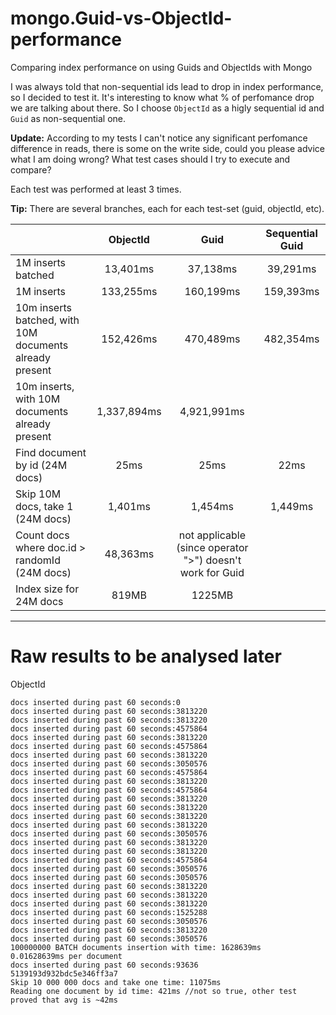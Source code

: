 mongo.Guid-vs-ObjectId-performance
==================================
Comparing index performance on using Guids and ObjectIds with Mongo

I was always told that non-sequential ids lead to drop in index performance, so I decided to test it. 
It's interesting to know what % of perfomance drop we are talking about there. So I choose `ObjectId` as a higly sequential id and `Guid` as non-sequential one. 

**Update:** According to my tests I can't notice any significant perfomance difference in reads, there is some on the write side, could you please advice what I am doing wrong? What test cases should I try to execute and compare?



Each test was performed at least 3 times.

**Tip:** There are several branches, each for each test-set (guid, objectId, etc).


|                                                         | ObjectId      | Guid            | Sequential Guid|
| --------------------------------------------------------|:-------------:|:----------------:|:---:|
| 1M inserts batched                                      | 13,401ms       |   37,138ms       |39,291ms|
| 1M inserts                                              | 133,255ms      |   160,199ms      |159,393ms|
| 10m inserts batched, with 10M documents already present | 152,426ms      |    470,489ms     |482,354ms|
| 10m inserts, with 10M documents already present         | 1,337,894ms     |    4,921,991ms    ||
| Find document by id (24M docs)                          | 25ms          |     25ms        |22ms|
| Skip 10M docs, take 1 (24M docs)                        | 1,401ms        |     1,454ms      |1,449ms|
| Count docs where doc.id > randomId  (24M docs)          | 48,363ms       |not applicable (since operator ">") doesn't work for Guid||
|Index size for 24M docs                                  | 819MB         |       1225MB    ||



-----------------------------------
Raw results to be analysed later
================================
ObjectId
```
docs inserted during past 60 seconds:0
docs inserted during past 60 seconds:3813220
docs inserted during past 60 seconds:3813220
docs inserted during past 60 seconds:4575864
docs inserted during past 60 seconds:3813220
docs inserted during past 60 seconds:4575864
docs inserted during past 60 seconds:3813220
docs inserted during past 60 seconds:3050576
docs inserted during past 60 seconds:4575864
docs inserted during past 60 seconds:3813220
docs inserted during past 60 seconds:4575864
docs inserted during past 60 seconds:3813220
docs inserted during past 60 seconds:3813220
docs inserted during past 60 seconds:3813220
docs inserted during past 60 seconds:3813220
docs inserted during past 60 seconds:3050576
docs inserted during past 60 seconds:3813220
docs inserted during past 60 seconds:3813220
docs inserted during past 60 seconds:4575864
docs inserted during past 60 seconds:3050576
docs inserted during past 60 seconds:3050576
docs inserted during past 60 seconds:3813220
docs inserted during past 60 seconds:3813220
docs inserted during past 60 seconds:3813220
docs inserted during past 60 seconds:1525288
docs inserted during past 60 seconds:3050576
docs inserted during past 60 seconds:3813220
docs inserted during past 60 seconds:3050576
100000000 BATCH documents insertion with time: 1628639ms
0.01628639ms per document
docs inserted during past 60 seconds:93636
5139193d932bdc5e346ff3a7
Skip 10 000 000 docs and take one time: 11075ms
Reading one document by id time: 421ms //not so true, other test proved that avg is ~42ms
```
